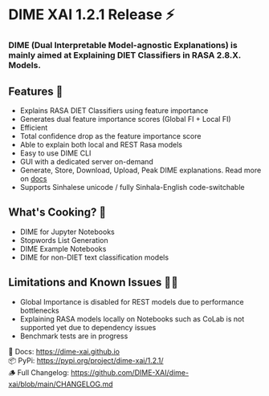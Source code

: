 # DIME XAI 1.2.1 Release ⚡

### DIME (Dual Interpretable Model-agnostic Explanations) is mainly aimed at Explaining DIET Classifiers in RASA 2.8.X. Models.

## Features 🦄
- Explains RASA DIET Classifiers using feature importance
- Generates dual feature importance scores (Global FI + Local FI)
- Efficient
- Total confidence drop as the feature importance score
- Able to explain both local and REST Rasa models
- Easy to use DIME CLI
- GUI with a dedicated server on-demand
- Generate, Store, Download, Upload, Peak DIME explanations. Read more on [docs](https://dime-xai.github.io)
- Supports Sinhalese unicode / fully Sinhala-English code-switchable

## What's Cooking? 🍪
- DIME for Jupyter Notebooks
- Stopwords List Generation
- DIME Example Notebooks
- DIME for non-DIET text classification models

## Limitations and Known Issues 🤏🏽
- Global Importance is disabled for REST models due to performance bottlenecks
- Explaining RASA models locally on Notebooks such as CoLab is not supported yet due to dependency issues
- Benchmark tests are in progress

📒 Docs: https://dime-xai.github.io  
📦 PyPi: https://pypi.org/project/dime-xai/1.2.1/  
🪵 Full Changelog: https://github.com/DIME-XAI/dime-xai/blob/main/CHANGELOG.md